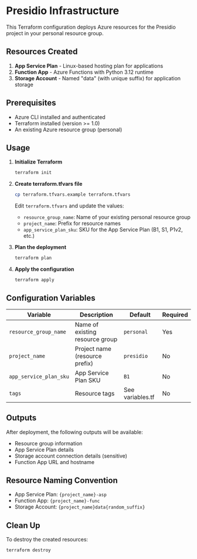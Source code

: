 # Presidio Infrastructure

This Terraform configuration deploys Azure resources for the Presidio project in your personal resource group.

## Resources Created

1. **App Service Plan** - Linux-based hosting plan for applications
2. **Function App** - Azure Functions with Python 3.12 runtime
3. **Storage Account** - Named "data" (with unique suffix) for application storage

## Prerequisites

- Azure CLI installed and authenticated
- Terraform installed (version >= 1.0)
- An existing Azure resource group (personal)

## Usage

1. **Initialize Terraform**
   ```bash
   terraform init
   ```

2. **Create terraform.tfvars file**
   ```bash
   cp terraform.tfvars.example terraform.tfvars
   ```
   
   Edit `terraform.tfvars` and update the values:
   - `resource_group_name`: Name of your existing personal resource group
   - `project_name`: Prefix for resource names
   - `app_service_plan_sku`: SKU for the App Service Plan (B1, S1, P1v2, etc.)

3. **Plan the deployment**
   ```bash
   terraform plan
   ```

4. **Apply the configuration**
   ```bash
   terraform apply
   ```

## Configuration Variables

| Variable | Description | Default | Required |
|----------|-------------|---------|----------|
| `resource_group_name` | Name of existing resource group | `personal` | Yes |
| `project_name` | Project name (resource prefix) | `presidio` | No |
| `app_service_plan_sku` | App Service Plan SKU | `B1` | No |
| `tags` | Resource tags | See variables.tf | No |

## Outputs

After deployment, the following outputs will be available:
- Resource group information
- App Service Plan details
- Storage account connection details (sensitive)
- Function App URL and hostname

## Resource Naming Convention

- App Service Plan: `{project_name}-asp`
- Function App: `{project_name}-func`
- Storage Account: `{project_name}data{random_suffix}`

## Clean Up

To destroy the created resources:
```bash
terraform destroy
```
